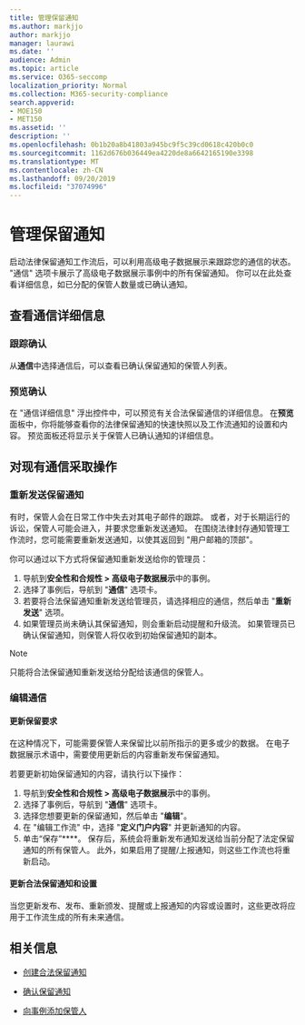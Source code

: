 ```yaml
---
title: 管理保留通知
ms.author: markjjo
author: markjjo
manager: laurawi
ms.date: ''
audience: Admin
ms.topic: article
ms.service: O365-seccomp
localization_priority: Normal
ms.collection: M365-security-compliance
search.appverid:
- MOE150
- MET150
ms.assetid: ''
description: ''
ms.openlocfilehash: 0b1b20a8b41803a945bc9f5c39cd0618c420b0c0
ms.sourcegitcommit: 1162d676b036449ea4220de8a6642165190e3398
ms.translationtype: MT
ms.contentlocale: zh-CN
ms.lasthandoff: 09/20/2019
ms.locfileid: "37074996"
---
```

# <a name="manage-hold-notifications"></a>管理保留通知

启动法律保留通知工作流后，可以利用高级电子数据展示来跟踪您的通信的状态。 "通信" 选项卡展示了高级电子数据展示事例中的所有保留通知。 你可以在此处查看详细信息，如已分配的保管人数量或已确认通知。

## <a name="view-communication-details"></a>查看通信详细信息

### <a name="track-acknowledgements"></a>跟踪确认

从**通信**中选择通信后，可以查看已确认保留通知的保管人列表。 

### <a name="preview-acknowledgements"></a>预览确认

在 "通信详细信息" 浮出控件中，可以预览有关合法保留通信的详细信息。 在**预览**面板中，你将能够查看你的法律保留通知的快速快照以及工作流通知的设置和内容。 预览面板还将显示关于保管人已确认通知的详细信息。

## <a name="taking-action-on-existing-communications"></a>对现有通信采取操作

### <a name="re-send-a-hold-notice"></a>重新发送保留通知

有时，保管人会在日常工作中失去对其电子邮件的跟踪。 或者，对于长期运行的诉讼，保管人可能会进入，并要求您重新发送通知。 在围绕法律封存通知管理工作流时，您可能需要重新发送通知，以使其返回到 "用户邮箱的顶部"。

你可以通过以下方式将保留通知重新发送给你的管理员：
1. 导航到**安全性和合规性 > 高级电子数据展示**中的事例。
2. 选择了事例后，导航到 "**通信**" 选项卡。
3. 若要将合法保留通知重新发送给管理员，请选择相应的通信，然后单击 "**重新发送**" 选项。
4. 如果管理员尚未确认其保留通知，则会重新启动提醒和升级流。 如果管理员已确认保留通知，则保管人将仅收到初始保留通知的副本。

> [!NOTE]
> 只能将合法保留通知重新发送给分配给该通信的保管人。 

### <a name="edit-a-communication"></a>编辑通信

#### <a name="update-preservation-requirements"></a>更新保留要求
  
在这种情况下，可能需要保管人来保留比以前所指示的更多或少的数据。 在电子数据展示术语中，需要使用更新后的内容重新发布保留通知。

若要更新初始保留通知的内容，请执行以下操作：

1. 导航到**安全性和合规性 > 高级电子数据展示**中的事例。
2. 选择了事例后，导航到 "**通信**" 选项卡。
3. 选择您想要更新的保留通知，然后单击 "**编辑**"。
4. 在 "编辑工作流" 中，选择 "**定义门户内容**" 并更新通知的内容。 
5. 单击“保存”****。 保存后，系统会将重新发布通知发送给当前分配了法定保留通知的所有保管人。 此外，如果启用了提醒/上报通知，则这些工作流也将重新启动。 


#### <a name="update-legal-hold-notifications-and-settings"></a>更新合法保留通知和设置

当您更新发布、发布、重新颁发、提醒或上报通知的内容或设置时，这些更改将应用于工作流生成的所有未来通信。

## <a name="related-information"></a>相关信息 

- [创建合法保留通知](create-hold-notification.md)
    
- [确认保留通知](acknowledge-hold-notification.md)
    
- [向事例添加保管人](add-custodians-to-case.md)